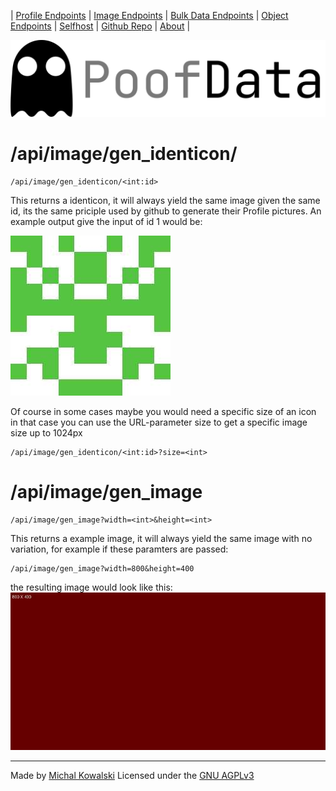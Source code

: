 | [Profile Endpoints](./Personal.md)  | [Image Endpoints](./Images.md)  | [Bulk Data Endpoints](./Bulk.md) | [Object Endpoints](./Object.md)  | [Selfhost](./Selfhost.md) | [Github Repo](https://github.com/imkowalski/PoofData) | [About](./About.md) |

![img](./img/PoofData.png)

# /api/image/gen_identicon/
````
/api/image/gen_identicon/<int:id>
````
This returns a identicon, it will always yield the same image given the same id, its the same priciple used by github to generate their Profile pictures.
An example output give the input of id 1 would be:

![image](./img/example%201.png)

Of course in some cases maybe you would need a specific size of an icon in that case you can use the URL-parameter size to get a specific image size up to 1024px
````
/api/image/gen_identicon/<int:id>?size=<int>
````
# /api/image/gen_image
````
/api/image/gen_image?width=<int>&height=<int>
````
This returns a example image, it will always yield the same image with no variation, for example if these paramters are passed:
````
/api/image/gen_image?width=800&height=400
````
the resulting image would look like this:
![image](./img/gen_image_example_1.png)

_____
Made by [Michal Kowalski](https://github.com/imkowalski)
Licensed under the [GNU AGPLv3](https://github.com/imkowalski/PoofData/blob/main/LICENSE)